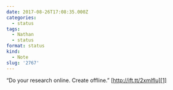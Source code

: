 ```yaml
---
date: 2017-08-26T17:08:35.000Z
categories:
  - status
tags:
  - Nathan
  - status
format: status
kind:
  - Note
slug: '2767'
---
```

“Do your research online. Create offline.” [http://ift.tt/2xmlflu][1]

 [1]: http://ift.tt/2tPb5rx
